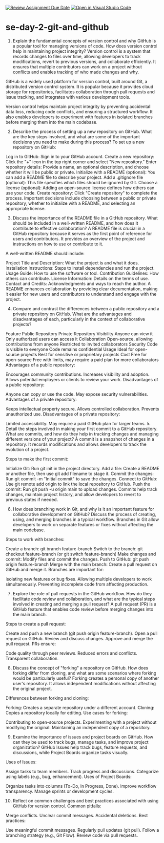 [![Review Assignment Due Date](https://classroom.github.com/assets/deadline-readme-button-22041afd0340ce965d47ae6ef1cefeee28c7c493a6346c4f15d667ab976d596c.svg)](https://classroom.github.com/a/8wgCKhpZ)
[![Open in Visual Studio Code](https://classroom.github.com/assets/open-in-vscode-2e0aaae1b6195c2367325f4f02e2d04e9abb55f0b24a779b69b11b9e10269abc.svg)](https://classroom.github.com/online_ide?assignment_repo_id=18456982&assignment_repo_type=AssignmentRepo)
# se-day-2-git-and-github
1. Explain the fundamental concepts of version control and why GitHub is a popular tool for managing versions of code. How does version control help in maintaining project integrity?
Version control is a system that records changes to files over time, allowing developers to track modifications, revert to previous versions, and collaborate efficiently. It ensures that multiple contributors can work on a project without conflicts and enables tracking of who made changes and why.

GitHub is a widely used platform for version control, built around Git, a distributed version control system. It is popular because it provides cloud storage for repositories, facilitates collaboration through pull requests and issue tracking, and integrates with various development tools.

Version control helps maintain project integrity by preventing accidental data loss, reducing code conflicts, and ensuring a structured workflow. It also enables developers to experiment with features in isolated branches before merging them into the main codebase.

2. Describe the process of setting up a new repository on GitHub. What are the key steps involved, and what are some of the important decisions you need to make during this process?
To set up a new repository on GitHub:

Log in to GitHub: Sign in to your GitHub account.
Create a new repository: Click the "+" icon in the top right corner and select "New repository."
Enter repository details: Provide a name, an optional description, and choose whether it will be public or private.
Initialize with a README (optional): You can add a README file to describe your project.
Add a .gitignore file (optional): This file specifies which files should be ignored by Git.
Choose a license (optional): Adding an open-source license defines how others can use your code.
Create repository: Click "Create repository" to complete the process.
Important decisions include choosing between a public or private repository, whether to initialize with a README, and selecting an appropriate license.

3. Discuss the importance of the README file in a GitHub repository. What should be included in a well-written README, and how does it contribute to effective collaboration?
A README file is crucial in a GitHub repository because it serves as the first point of reference for users and contributors. It provides an overview of the project and instructions on how to use or contribute to it.

A well-written README should include:

Project Title and Description: What the project is and what it does.
Installation Instructions: Steps to install dependencies and run the project.
Usage Guide: How to use the software or tool.
Contribution Guidelines: How others can contribute.
License Information: Details on the terms of use.
Contact and Credits: Acknowledgments and ways to reach the author.
A README enhances collaboration by providing clear documentation, making it easier for new users and contributors to understand and engage with the project.

4. Compare and contrast the differences between a public repository and a private repository on GitHub. What are the advantages and disadvantages of each, particularly in the context of collaborative projects?
   
Feature	Public Repository	Private Repository
Visibility	Anyone can view it	Only authorized users can access it
Collaboration	Open-source, allowing contributions from anyone	Restricted to invited collaborators
Security	Code is visible to everyone	Code remains confidential
Usage	Ideal for open-source projects	Best for sensitive or proprietary projects
Cost	Free for open-source	Free with limits, may require a paid plan for more collaborators
Advantages of a public repository:

Encourages community contributions.
Increases visibility and adoption.
Allows potential employers or clients to review your work.
Disadvantages of a public repository:

Anyone can copy or use the code.
May expose security vulnerabilities.
Advantages of a private repository:

Keeps intellectual property secure.
Allows controlled collaboration.
Prevents unauthorized use.
Disadvantages of a private repository:

Limited accessibility.
May require a paid GitHub plan for larger teams.
5. Detail the steps involved in making your first commit to a GitHub repository. What are commits, and how do they help in tracking changes and managing different versions of your project?
A commit is a snapshot of changes in a repository. It records modifications and allows developers to track the evolution of a project.

Steps to make the first commit:

Initialize Git: Run git init in the project directory.
Add a file: Create a README or another file, then use git add filename to stage it.
Commit the changes: Run git commit -m "Initial commit" to save the changes.
Connect to GitHub: Use git remote add origin <repository-URL> to link the local repository to GitHub.
Push the commit: Run git push -u origin main to upload changes.
Commits help track changes, maintain project history, and allow developers to revert to previous states if needed.

6. How does branching work in Git, and why is it an important feature for collaborative development on GitHub? Discuss the process of creating, using, and merging branches in a typical workflow.
Branches in Git allow developers to work on separate features or fixes without affecting the main codebase.

Steps to work with branches:

Create a branch: git branch feature-branch
Switch to the branch: git checkout feature-branch (or git switch feature-branch)
Make changes and commit: Modify files and commit the changes.
Push to GitHub: git push origin feature-branch
Merge with the main branch: Create a pull request on GitHub and merge it.
Branches are important for:

Isolating new features or bug fixes.
Allowing multiple developers to work simultaneously.
Preventing incomplete code from affecting production.

7. Explore the role of pull requests in the GitHub workflow. How do they facilitate code review and collaboration, and what are the typical steps involved in creating and merging a pull request?
A pull request (PR) is a GitHub feature that enables code review before merging changes into the main branch.

Steps to create a pull request:

Create and push a new branch (git push origin feature-branch).
Open a pull request on GitHub.
Review and discuss changes.
Approve and merge the pull request.
PRs ensure:

Code quality through peer reviews.
Reduced errors and conflicts.
Transparent collaboration.

8. Discuss the concept of "forking" a repository on GitHub. How does forking differ from cloning, and what are some scenarios where forking would be particularly useful?
Forking creates a personal copy of another user's repository. It allows independent modifications without affecting the original project.

Differences between forking and cloning:

Forking: Creates a separate repository under a different account.
Cloning: Copies a repository locally for editing.
Use cases for forking:

Contributing to open-source projects.
Experimenting with a project without modifying the original.
Maintaining an independent copy of a repository.

9. Examine the importance of issues and project boards on GitHub. How can they be used to track bugs, manage tasks, and improve project organization?
GitHub Issues help track bugs, feature requests, and discussions, while Project Boards organize tasks visually.

Uses of Issues:

Assign tasks to team members.
Track progress and discussions.
Categorize using labels (e.g., bug, enhancement).
Uses of Project Boards:

Organize tasks into columns (To-Do, In Progress, Done).
Improve workflow transparency.
Manage sprints or development cycles.

10. Reflect on common challenges and best practices associated with using GitHub for version control.
Common pitfalls:

Merge conflicts.
Unclear commit messages.
Accidental deletions.
Best practices:

Use meaningful commit messages.
Regularly pull updates (git pull).
Follow a branching strategy (e.g., Git Flow).
Review code via pull requests.

